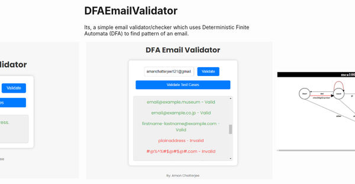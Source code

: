 # DFAEmailValidator
 Its, a simple email validator/checker which uses Deterministic Finite Automata (DFA) to find pattern of an email.

<!DOCTYPE html>
<html lang="en">
<body>
  <div style="display: flex; justify-content: center; align-items: center;">
    <img src="./res/ss1.png" alt="Screenshot 1" style="margin-right: 10px;">
    <img src="./res/ss2.png" alt="Screenshot 2" style="margin-left: 10px;">
   <img src="./res/ss3.png" alt="Screenshot 2" style="margin-left: 10px;">
  </div>

</html>

